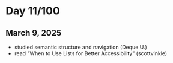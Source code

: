 # Day 11/100
## March 9, 2025

- studied semantic structure and navigation (Deque U.)
- read "When to Use Lists for Better Accessibility" (scottvinkle)